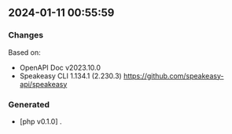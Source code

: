 

## 2024-01-11 00:55:59
### Changes
Based on:
- OpenAPI Doc v2023.10.0 
- Speakeasy CLI 1.134.1 (2.230.3) https://github.com/speakeasy-api/speakeasy
### Generated
- [php v0.1.0] .